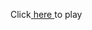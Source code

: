 Click<a href="https://github.com/Andrew-Seo/workshop2015-master-2/blob/master/IntroToJava/Atari%20Breakout.jar"> here </a> to play
